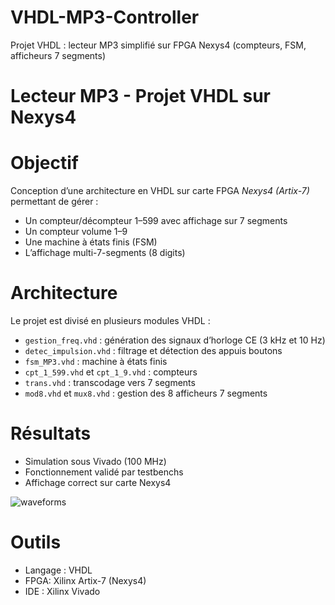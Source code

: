 # VHDL-MP3-Controller
Projet VHDL : lecteur MP3 simplifié sur FPGA Nexys4 (compteurs, FSM, afficheurs 7 segments)
# Lecteur MP3 - Projet VHDL sur Nexys4

# Objectif
Conception d’une architecture en VHDL sur carte FPGA *Nexys4 (Artix-7)* permettant de gérer :
- Un compteur/décompteur 1–599 avec affichage sur 7 segments
- Un compteur volume 1–9
- Une machine à états finis (FSM) 
- L’affichage multi-7-segments (8 digits)

# Architecture
Le projet est divisé en plusieurs modules VHDL :
- `gestion_freq.vhd` : génération des signaux d’horloge CE (3 kHz et 10 Hz)
- `detec_impulsion.vhd` : filtrage et détection des appuis boutons
- `fsm_MP3.vhd` : machine à états finis
- `cpt_1_599.vhd` et `cpt_1_9.vhd` : compteurs
- `trans.vhd` : transcodage vers 7 segments
- `mod8.vhd` et `mux8.vhd` : gestion des 8 afficheurs 7 segments

# Résultats
- Simulation sous Vivado (100 MHz)
- Fonctionnement validé par testbenchs
- Affichage correct sur carte Nexys4

![waveforms](results/simulation_waveforms.png)

# Outils
- Langage : VHDL
- FPGA: Xilinx Artix-7 (Nexys4)
- IDE : Xilinx Vivado


